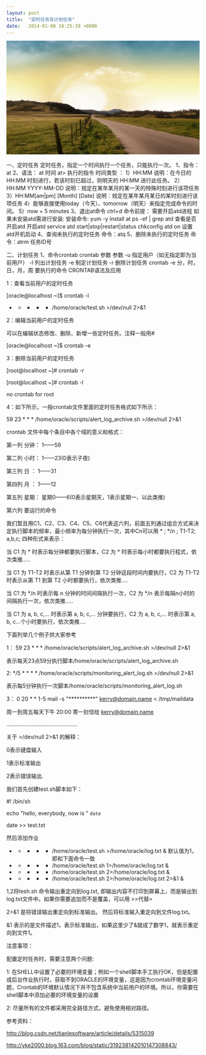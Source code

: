 ```yaml
---
layout: post
title:  "定时任务及计划任务"
date:   2014-01-08 18:25:38 +0800
---
```

<img src="/images/fulls/07.jpg" class="fit image">


一、定时任务
  定时任务，指定一个时间执行一个任务，只能执行一次。
1、指令：at
2、语法： at  时间
         at> 执行的指令
 时间类型 ：
1）HH:MM
说明：在今日的 HH:MM 时刻进行，若该时刻已超过，则明天的 HH:MM 进行此任务。
  2）HH:MM YYYY-MM-DD
说明：规定在某年某月的某一天的特殊时刻进行该项任务
  3）HH:MM[am|pm] [Month] [Date]
说明：规定在某年某月某日的某时刻进行该项任务
 4）能够直接使用today（今天）、tomorrow（明天）来指定完成命令的时间。
 5）now + 5 minutes
3、退出at命令 ctrl+d
命令前提：
需要开启atd进程
如果未安装atd需进行安装:
安装命令: yum -y install at
ps -ef | grep atd 查看是否开启atd
开启atd  service atd start|stop|restart|status
chkconfig  atd  on   设置atd开机启动
4、查询未执行的定时任务
   命令：atq
5、删除未执行的定时任务
  命令：atrm 任务ID号

二、计划任务
1、命令crontab
  crontab 参数
  参数  -u 指定用户（如无指定即为当前用户）
        -l 列出计划任务
        -e 制定计划任务
        -r 删除计划任务
 crontab -e
 分，时，日，月，周  要执行的命令
CRONTAB语法及应用

 

1：查看当前用户的定时任务

[oracle@localhost ~]$ crontab -l

* * * * * /home/oracle/test.sh >/dev/null 2>&1

2：编辑当前用户的定时任务

 

可以在编辑状态修改、删除、新增一些定时任务。注释一般用#

[oracle@localhost ~]$ crontab -e

3：删除当前用户的定时任务

[root@localhost ~]# crontab -r

[root@localhost ~]# crontab -l

no crontab for root

4：如下所示，一般crontab文件里面的定时任务格式如下所示：

59 23 * * * /home/oracle/scripts/alert_log_archive.sh >/dev/null 2>&1

crontab 文件中每个条目中各个域的意义和格式：

第一列 分钟： 1——59

第二列 小时： 1——23(0表示子夜)

第三列 日 ： 1——31

第四列 月 ： 1——12

第五列 星期： 星期0——6(0表示星期天，1表示星期一、以此类推)

第六列 要运行的命令

我们暂且用C1、C2、C3、C4、C5、C6代表这六列，前面五列通过组合方式来决定执行脚本的频率，最小频率为每分钟执行一次，其中Cn可以用 * ; */n ; T1-T2; a,b,c; 四种形式来表示：

当 C1 为 * 时表示每分钟都要执行脚本，C2 为 * 时表示每小时都要执行程式，依次类推.....

当 C1 为 T1-T2 时表示从第 T1 分钟到第 T2 分钟这段时间内要执行，C2 为 T1-T2 时表示从第 T1 到第 T2 小时都要执行，依次类推....

当 C1 为 */n 时表示每 n 分钟的时间间隔执行一次，C2 为 */n 表示每隔n小时的间隔执行一次，依次类推.....

当 C1 为 a, b, c,... 时表示第 a, b, c,... 分钟要执行，C2 为 a, b, c,... 时表示第 a, b, c...个小时要执行，依次类推....

下面列举几个例子供大家参考

1： 59 23 * * * /home/oracle/scripts/alert_log_archive.sh >/dev/null 2>&1

表示每天23点59分执行脚本/home/oracle/scripts/alert_log_archive.sh

2: */5 * * * * /home/oracle/scripts/monitoring_alert_log.sh >/dev/null 2>&1

表示每5分钟执行一次脚本/home/oracle/scripts/monitoring_alert_log.sh

3： 0 20 * * 1-5 mail -s "**********" kerry@domain.name < /tmp/maildata

周一到周五每天下午 20:00 寄一封信给 kerry@domain.name

..............................................

关于 >/dev/null 2>&1 的解释：

0表示键盘输入

1表示标准输出

2表示错误输出.

我们首先创建test.sh脚本如下：

#! /bin/sh

echo "hello, everybody, now is " `date`

date >> test.txt

然后添加作业

* * * * * /home/oracle/test.sh >/home/oracle/log.txt & 默认值为1，即和下面命令一致

* * * * * /home/oracle/test.sh 1>/home/oracle/log.txt &

* * * * * /home/oracle/test.sh 2>/home/oracle/log.txt &

* * * * * /home/oracle/test.sh 2>/home/oracle/log.txt 2>&1 &

1,2将tesh.sh 命令输出重定向到log.txt, 即输出内容不打印到屏幕上，而是输出到log.txt文件中。如果你需要追加而不是覆盖，可以用 >>代替>

2>&1 是将错误输出重定向到标准输出。 然后将标准输入重定向到文件log.txt。

&1 表示的是文件描述1，表示标准输出，如果这里少了&就成了数字1，就表示重定向到文件1。

注意事项：

配置定时任务时，需要注意两个问题:

1: 在SHELL中设置了必要的环境变量；例如一个shell脚本手工执行OK，但是配置成后台作业执行时，获取不到ORACLE的环境变量，这是因为crontab环境变量问题，Crontab的环境默认情况下并不包含系统中当前用户的环境。所以，你需要在shell脚本中添加必要的环境变量的设置

2: 尽量所有的文件都采用完全路径方式，避免使用相对路径。

 

参考资料：

http://blog.csdn.net/tianlesoftware/article/details/5315039

http://yke2000.blog.163.com/blog/static/319238142010147308843/
